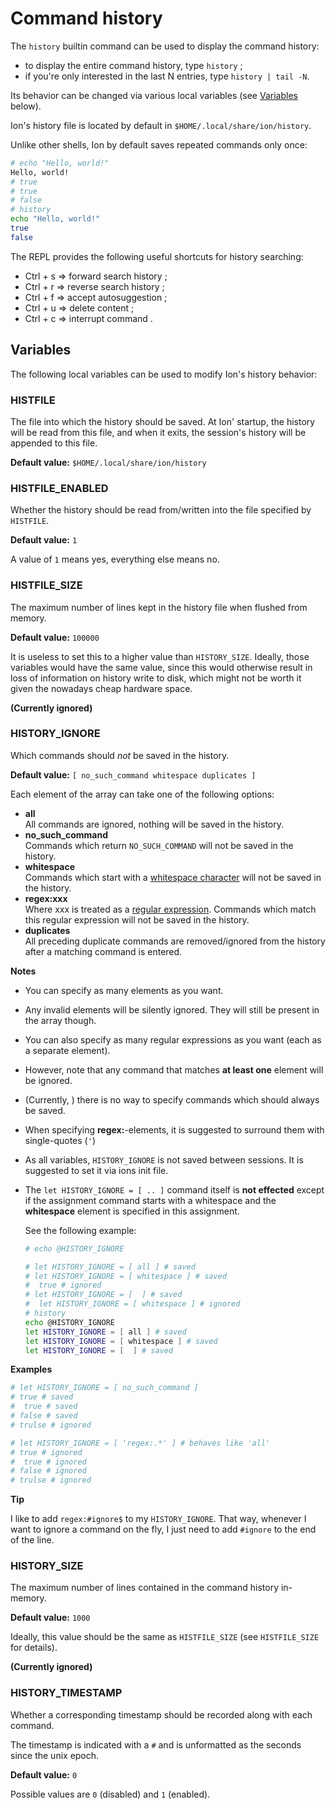 # Command history

The `history` builtin command can be used to display the command history:
- to display the entire command history, type `history` ;
- if you're only interested in the last N entries, type `history | tail -N`.

Its behavior can be changed via various local variables (see [Variables](#Variables) below).

Ion's history file is located by default in `$HOME/.local/share/ion/history`.

Unlike other shells, Ion by default saves repeated commands only once:
```sh
# echo "Hello, world!"
Hello, world!
# true
# true
# false
# history
echo "Hello, world!"
true
false
```

The REPL provides the following useful shortcuts for history searching:
- Ctrl + s => forward search history ;
- Ctrl + r => reverse search history ;
- Ctrl + f => accept autosuggestion ;
- Ctrl + u => delete content ;
- Ctrl + c => interrupt command .

## Variables

The following local variables can be used to modify Ion's history behavior:

### HISTFILE

The file into which the history should be saved. At Ion' startup, the history will be read
from this file, and when it exits, the session's history will be appended to this file.

**Default value:** `$HOME/.local/share/ion/history`

### HISTFILE_ENABLED

Whether the history should be read from/written into the file specified by `HISTFILE`.

**Default value:** `1`

A value of `1` means yes, everything else means no.

### HISTFILE_SIZE

The maximum number of lines kept in the history file when flushed from memory.

**Default value:** `100000`

It is useless to set this to a higher value than `HISTORY_SIZE`. Ideally, those variables
would have the same value, since this would otherwise result in loss of information on history
write to disk, which might not be worth it given the nowadays cheap hardware space.

**(Currently ignored)**

### HISTORY_IGNORE

Which commands should *not* be saved in the history.

**Default value:** `[ no_such_command whitespace duplicates ]`

Each element of the array can take one of the following options:
- **all** <br/>
  All commands are ignored, nothing will be saved in the history.
- **no_such_command** <br/>
  Commands which return `NO_SUCH_COMMAND` will not be saved in the history.
- **whitespace** <br/>
  Commands which start with a [whitespace character](https://doc.rust-lang.org/stable/reference/whitespace.html) will not be saved in the
  history.
- **regex:xxx**  <br/>
  Where xxx is treated as a [regular expression](https://doc.rust-lang.org/regex/regex/index.html).
  Commands which match this regular expression will not be saved in the history.
- **duplicates**  <br/>
  All preceding duplicate commands are removed/ignored from the history after a matching command is entered.

**Notes**
- You can specify as many elements as you want.
- Any invalid elements will be silently ignored. They will still be present in the array though.
- You can also specify as many regular expressions as you want (each as a separate element).
- However, note that any command that matches **at least one** element will be ignored.
- (Currently, ) there is no way to specify commands which should always be saved.
- When specifying **regex:**-elements, it is suggested to surround them with single-quotes (`'`)
- As all variables, `HISTORY_IGNORE` is not saved between sessions. It is suggested to set it via
ions init file.
- The `let HISTORY_IGNORE = [ .. ]` command itself is **not effected** except if the assignment
  command starts with a whitespace and the **whitespace** element is specified in this assignment.
  
  See the following example:
  ```sh
  # echo @HISTORY_IGNORE

  # let HISTORY_IGNORE = [ all ] # saved
  # let HISTORY_IGNORE = [ whitespace ] # saved
  #  true # ignored
  # let HISTORY_IGNORE = [  ] # saved
  #  let HISTORY_IGNORE = [ whitespace ] # ignored
  # history
  echo @HISTORY_IGNORE
  let HISTORY_IGNORE = [ all ] # saved
  let HISTORY_IGNORE = [ whitespace ] # saved
  let HISTORY_IGNORE = [  ] # saved
  ```

**Examples**
```sh
# let HISTORY_IGNORE = [ no_such_command ]
# true # saved
#  true # saved
# false # saved
# trulse # ignored
```

```sh
# let HISTORY_IGNORE = [ 'regex:.*' ] # behaves like 'all'
# true # ignored
#  true # ignored
# false # ignored
# trulse # ignored
```

**Tip**

I like to add `regex:#ignore$` to my `HISTORY_IGNORE`.
That way, whenever I want to ignore a command on the fly, I just need to add `#ignore` to the
end of the line.

### HISTORY_SIZE

The maximum number of lines contained in the command history in-memory.

**Default value:** `1000`

Ideally, this value should be the same as `HISTFILE_SIZE` (see `HISTFILE_SIZE` for details).

**(Currently ignored)**

### HISTORY_TIMESTAMP

Whether a corresponding timestamp should be recorded along with each command.

The timestamp is indicated with a `#` and is unformatted as the seconds since the unix epoch.

**Default value:** `0`

Possible values are `0` (disabled) and `1` (enabled).

